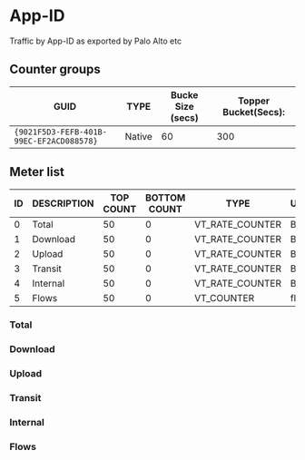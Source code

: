 # App-ID

Traffic by App-ID as exported by Palo Alto etc

## Counter groups

| GUID                                     | TYPE   | Bucke Size (secs) | Topper Bucket(Secs): |
| ---------------------------------------- | ------ | ----------------- | -------------------- |
| `{9021F5D3-FEFB-401B-99EC-EF2ACD088578}` | Native | 60                | 300                  |

## Meter list

| ID  | DESCRIPTION                | TOP COUNT | BOTTOM COUNT | TYPE            | UNITS   |
| --- | -------------------------- | --------- | ------------ | --------------- | ------- |
| 0   | Total                      | 50        | 0            | VT_RATE_COUNTER | Bps     |
| 1   | Download                   | 50        | 0            | VT_RATE_COUNTER | Bps     |
| 2   | Upload                     | 50        | 0            | VT_RATE_COUNTER | Bps     |
| 3   | Transit                    | 50        | 0            | VT_RATE_COUNTER | Bps     |
| 4   | Internal                   | 50        | 0            | VT_RATE_COUNTER | Bps     |
| 5   | Flows                      | 50        | 0            | VT_COUNTER      | flws    |


### Total       
### Download  
### Upload     
### Transit      
### Internal   
### Flows   
